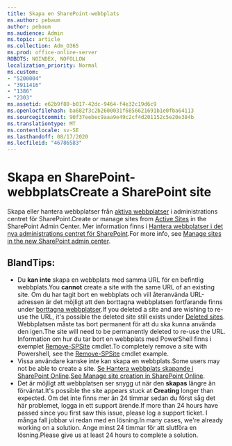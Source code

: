 ```yaml
---
title: Skapa en SharePoint-webbplats
ms.author: pebaum
author: pebaum
ms.audience: Admin
ms.topic: article
ms.collection: Adm_O365
ms.prod: office-online-server
ROBOTS: NOINDEX, NOFOLLOW
localization_priority: Normal
ms.custom:
- "5200004"
- "3911416"
- "1386"
- "2303"
ms.assetid: e62b9f80-b017-42dc-9464-f4e32c19d6c9
ms.openlocfilehash: ba682f3c2b2600031f6856621691b1e0fba64113
ms.sourcegitcommit: 90f37eebec9aaa9e49c2cf4d201152c5e20e384b
ms.translationtype: MT
ms.contentlocale: sv-SE
ms.lasthandoff: 08/17/2020
ms.locfileid: "46786583"
---
```

# <a name="create-a-sharepoint-site"></a><span data-ttu-id="bdb57-102">Skapa en SharePoint-webbplats</span><span class="sxs-lookup"><span data-stu-id="bdb57-102">Create a SharePoint site</span></span>

<span data-ttu-id="bdb57-103">Skapa eller hantera webbplatser från [aktiva webbplatser](https://admin.microsoft.com/sharepoint?page=sitemanagement&modern=true) i administrations centret för SharePoint.</span><span class="sxs-lookup"><span data-stu-id="bdb57-103">Create or manage sites from [Active Sites](https://admin.microsoft.com/sharepoint?page=sitemanagement&modern=true) in the SharePoint Admin Center.</span></span> <span data-ttu-id="bdb57-104">Mer information finns i [Hantera webbplatser i det nya administrations centret för SharePoint](https://docs.microsoft.com/sharepoint/manage-site-creation).</span><span class="sxs-lookup"><span data-stu-id="bdb57-104">For more info, see [Manage sites in the new SharePoint admin center](https://docs.microsoft.com/sharepoint/manage-site-creation).</span></span> 

## <a name="tips"></a><span data-ttu-id="bdb57-105">Bland</span><span class="sxs-lookup"><span data-stu-id="bdb57-105">Tips:</span></span>

- <span data-ttu-id="bdb57-106">Du **kan inte** skapa en webbplats med samma URL för en befintlig webbplats.</span><span class="sxs-lookup"><span data-stu-id="bdb57-106">You **cannot** create a site with the same URL of an existing site.</span></span> <span data-ttu-id="bdb57-107">Om du har tagit bort en webbplats och vill återanvända URL-adressen är det möjligt att den borttagna webbplatsen fortfarande finns under [borttagna webbplatser](https://admin.microsoft.com/sharepoint?page=recyclebin&modern=true).</span><span class="sxs-lookup"><span data-stu-id="bdb57-107">If you deleted a site and are wishing to re-use the URL, it's possible the deleted site still exists under [Deleted sites](https://admin.microsoft.com/sharepoint?page=recyclebin&modern=true).</span></span> <span data-ttu-id="bdb57-108">Webbplatsen måste tas bort permanent för att du ska kunna använda den igen.</span><span class="sxs-lookup"><span data-stu-id="bdb57-108">The site will need to be permanently deleted to re-use the URL.</span></span> <span data-ttu-id="bdb57-109">Information om hur du tar bort en webbplats med PowerShell finns i exemplet [Remove-SPSite](https://docs.microsoft.com/sharepoint/manage-sites-in-new-admin-center#delete-a-site) cmdlet.</span><span class="sxs-lookup"><span data-stu-id="bdb57-109">To completely remove a site with Powershell, see the [Remove-SPSite](https://docs.microsoft.com/sharepoint/manage-sites-in-new-admin-center#delete-a-site) cmdlet example.</span></span>
- <span data-ttu-id="bdb57-110">Vissa användare kanske inte kan skapa en webbplats.</span><span class="sxs-lookup"><span data-stu-id="bdb57-110">Some users may not be able to create a site.</span></span> <span data-ttu-id="bdb57-111">[Se Hantera webbplats skapande i SharePoint Online](https://docs.microsoft.com/sharepoint/manage-site-creation).</span><span class="sxs-lookup"><span data-stu-id="bdb57-111">[See Manage site creation in SharePoint Online](https://docs.microsoft.com/sharepoint/manage-site-creation).</span></span>
- <span data-ttu-id="bdb57-112">Det är möjligt att webbplatsen ser snygg ut när den **skapas** längre än förväntat.</span><span class="sxs-lookup"><span data-stu-id="bdb57-112">It's possible the site appears stuck at **Creating** longer than expected.</span></span> <span data-ttu-id="bdb57-113">Om det inte finns mer än 24 timmar sedan du först såg det här problemet, logga in ett support ärende.</span><span class="sxs-lookup"><span data-stu-id="bdb57-113">If more than 24 hours have passed since you first saw this issue, please log a support ticket.</span></span> <span data-ttu-id="bdb57-114">I många fall jobbar vi redan med en lösning.</span><span class="sxs-lookup"><span data-stu-id="bdb57-114">In many cases, we're already working on a solution.</span></span> <span data-ttu-id="bdb57-115">Ange minst 24 timmar för att slutföra en lösning.</span><span class="sxs-lookup"><span data-stu-id="bdb57-115">Please give us at least 24 hours to complete a solution.</span></span>
